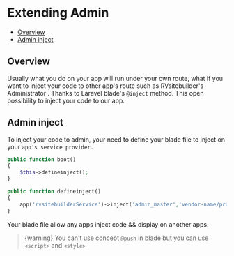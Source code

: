 # Extending Admin

- [Overview](#overview)
- [Admin inject](#admin-inject)

## Overview

Usually what you do on your app will run under your own route, what if you want to inject your code to other app's route such as RVsitebuilder's Administrator . Thanks to Laravel blade's `@inject` method. This open possibility to inject your code to our app.

## Admin inject

To inject your code to admin, your need to define your blade file to inject on your `app's service provider.`

```php
public function boot()
{
    $this->defineinject();
}

public function defineinject()
{
    app('rvsitebuilderService')->inject('admin_master','vendor-name/project-name::your blade file');
}
```
Your blade file allow any apps inject code && display on another apps.

>{warning} You can't use concept `@push` in blade but you can use `<script>` and `<style>` 